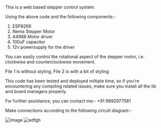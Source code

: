 This is a web based stepper control system.

Using the above code and the following components:-
1. ESP8266
2. Nema Stepper Motor
3. A4988 Motor driver
4. 100uF capacitor
5. 12v powersupply for the driver

You can easily control the rotational aspect of the stepper motor, i.e. clockwise and counterclockwise movement.

File 1 is without styling, File 2 is with a bit of styling

This code has been tested and deployed miltiple time, so if you're encountering any compiling related issues, make sure you install all the lib and board managers properly.

For further assistance, you can contact me:- +91 9892977581

Make connections according to the following circuit diagram:-

![image](https://github.com/user-attachments/assets/c3186100-0d44-43ff-aa7a-3ecd5b5f469e)
![edfgh](https://github.com/user-attachments/assets/0eb42caa-a983-4e33-b22b-e87a225ec2ce)
